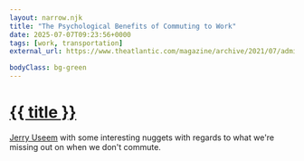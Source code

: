 ```yaml
---
layout: narrow.njk
title: "The Psychological Benefits of Commuting to Work"
date: 2025-07-07T09:23:56+0000
tags: [work, transportation]
external_url: https://www.theatlantic.com/magazine/archive/2021/07/admit-it-you-miss-your-commute/619007/?ref=daniel.pizza

bodyClass: bg-green
---
```


<h1><a href="{{ external_url }}">{{ title }}</a></h1>

[Jerry Useem](https://www.theatlantic.com/author/jerry-useem/?ref=daniel.pizza "Jerry Useem's profile on The Atlantic") with some interesting nuggets with regards to what we're missing out on when we don't commute.
